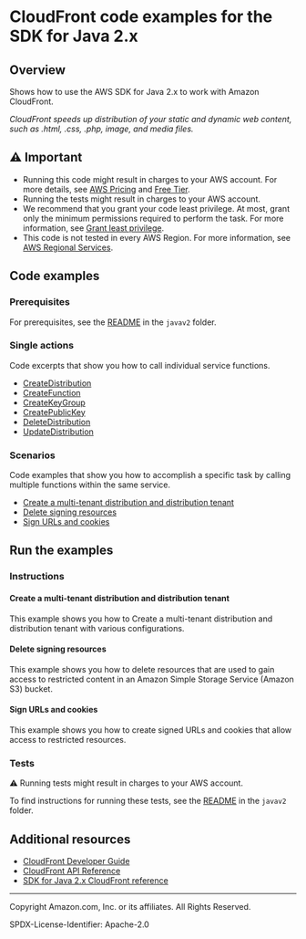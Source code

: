 # CloudFront code examples for the SDK for Java 2.x

## Overview

Shows how to use the AWS SDK for Java 2.x to work with Amazon CloudFront.

<!--custom.overview.start-->
<!--custom.overview.end-->

_CloudFront speeds up distribution of your static and dynamic web content, such as .html, .css, .php, image, and media files._

## ⚠ Important

* Running this code might result in charges to your AWS account. For more details, see [AWS Pricing](https://aws.amazon.com/pricing/) and [Free Tier](https://aws.amazon.com/free/).
* Running the tests might result in charges to your AWS account.
* We recommend that you grant your code least privilege. At most, grant only the minimum permissions required to perform the task. For more information, see [Grant least privilege](https://docs.aws.amazon.com/IAM/latest/UserGuide/best-practices.html#grant-least-privilege).
* This code is not tested in every AWS Region. For more information, see [AWS Regional Services](https://aws.amazon.com/about-aws/global-infrastructure/regional-product-services).

<!--custom.important.start-->
<!--custom.important.end-->

## Code examples

### Prerequisites

For prerequisites, see the [README](../../README.md#Prerequisites) in the `javav2` folder.


<!--custom.prerequisites.start-->
<!--custom.prerequisites.end-->

### Single actions

Code excerpts that show you how to call individual service functions.

- [CreateDistribution](src/main/java/com/example/cloudfront/CreateDistribution.java#L6)
- [CreateFunction](src/main/java/com/example/cloudfront/CreateFunction.java#L6)
- [CreateKeyGroup](src/main/java/com/example/cloudfront/CreateKeyGroup.java#L6)
- [CreatePublicKey](src/main/java/com/example/cloudfront/CreatePublicKey.java#L6)
- [DeleteDistribution](src/main/java/com/example/cloudfront/DeleteDistribution.java#L6)
- [UpdateDistribution](src/main/java/com/example/cloudfront/ModifyDistribution.java#L6)

### Scenarios

Code examples that show you how to accomplish a specific task by calling multiple
functions within the same service.

- [Create a multi-tenant distribution and distribution tenant](src/main/java/com/example/cloudfront/CreateMultiTenantDistribution.java)
- [Delete signing resources](src/main/java/com/example/cloudfront/DeleteSigningResources.java)
- [Sign URLs and cookies](src/main/java/com/example/cloudfront/CreateCannedPolicyRequest.java)


<!--custom.examples.start-->
<!--custom.examples.end-->

## Run the examples

### Instructions


<!--custom.instructions.start-->
<!--custom.instructions.end-->



#### Create a multi-tenant distribution and distribution tenant

This example shows you how to Create a multi-tenant distribution and distribution tenant with various configurations.


<!--custom.scenario_prereqs.cloudfront_CreateSaasResources.start-->
<!--custom.scenario_prereqs.cloudfront_CreateSaasResources.end-->


<!--custom.scenarios.cloudfront_CreateSaasResources.start-->
<!--custom.scenarios.cloudfront_CreateSaasResources.end-->

#### Delete signing resources

This example shows you how to delete resources that are used to gain access to restricted content in an Amazon Simple Storage Service (Amazon S3) bucket.


<!--custom.scenario_prereqs.cloudfront_DeleteSigningResources.start-->
<!--custom.scenario_prereqs.cloudfront_DeleteSigningResources.end-->


<!--custom.scenarios.cloudfront_DeleteSigningResources.start-->
<!--custom.scenarios.cloudfront_DeleteSigningResources.end-->

#### Sign URLs and cookies

This example shows you how to create signed URLs and cookies that allow access to restricted resources.


<!--custom.scenario_prereqs.cloudfront_CloudFrontUtilities.start-->
<!--custom.scenario_prereqs.cloudfront_CloudFrontUtilities.end-->


<!--custom.scenarios.cloudfront_CloudFrontUtilities.start-->
<!--custom.scenarios.cloudfront_CloudFrontUtilities.end-->

### Tests

⚠ Running tests might result in charges to your AWS account.


To find instructions for running these tests, see the [README](../../README.md#Tests)
in the `javav2` folder.



<!--custom.tests.start-->
<!--custom.tests.end-->

## Additional resources

- [CloudFront Developer Guide](https://docs.aws.amazon.com/AmazonCloudFront/latest/DeveloperGuide/Introduction.html)
- [CloudFront API Reference](https://docs.aws.amazon.com/cloudfront/latest/APIReference/Welcome.html)
- [SDK for Java 2.x CloudFront reference](https://sdk.amazonaws.com/java/api/latest/software/amazon/awssdk/services/cloudfront/package-summary.html)

<!--custom.resources.start-->
<!--custom.resources.end-->

---

Copyright Amazon.com, Inc. or its affiliates. All Rights Reserved.

SPDX-License-Identifier: Apache-2.0
